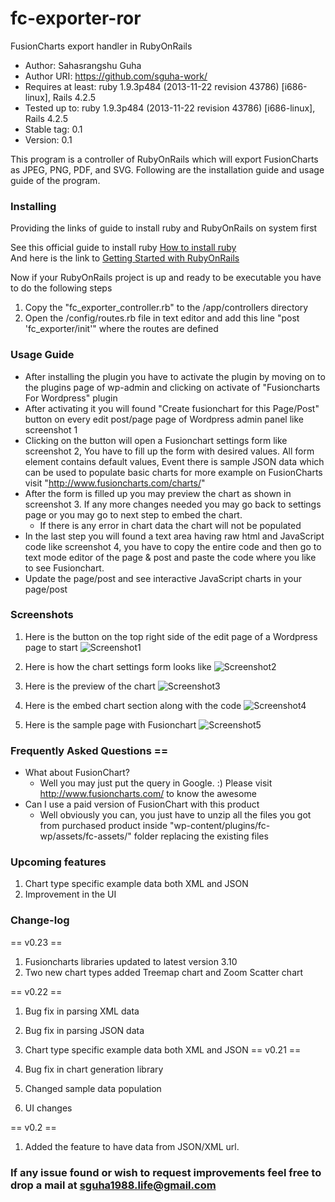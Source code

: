 # fc-exporter-ror
FusionCharts export handler in RubyOnRails

* Author: Sahasrangshu Guha
* Author URI: https://github.com/sguha-work/
* Requires at least: ruby 1.9.3p484 (2013-11-22 revision 43786) [i686-linux], Rails 4.2.5
* Tested up to: ruby 1.9.3p484 (2013-11-22 revision 43786) [i686-linux], Rails 4.2.5
* Stable tag: 0.1
* Version: 0.1 

This program is a controller of RubyOnRails which will export FusionCharts as JPEG, PNG, PDF, and SVG. Following are the installation guide and usage guide of the program.

### Installing
  Providing the links of guide to install ruby and RubyOnRails on system first
  
  See this official guide to install ruby [How to install ruby](https://www.ruby-lang.org/en/documentation/installation/)    
  And here is the link to [Getting Started with RubyOnRails](http://guides.rubyonrails.org/getting_started.html)
  
  Now if your RubyOnRails project is up and ready to be executable you have to do the following steps
  
1.	Copy the "fc_exporter_controller.rb" to the <root>/app/controllers directory
2.	Open the <root>/config/routes.rb file in text editor and add this line "post 'fc_exporter/init'" where the routes are defined


### Usage Guide
* After installing the plugin you have to activate the plugin by moving on to the plugins page of wp-admin and clicking on activate of "Fusioncharts For Wordpress" plugin
* After activating it you will found "Create fusionchart for this Page/Post" button on every edit post/page page of Wordpress admin panel like screenshot 1
* Clicking on the button will open a Fusionchart settings form like screenshot 2, You have to fill up the form with desired values. All form element contains default values, Event there is sample JSON data which can be used to populate basic charts for more example on FusionCharts visit "http://www.fusioncharts.com/charts/"
* After the form is filled up you may preview the chart as shown in screenshot 3. If any more changes needed you may go back to settings page or you may go to next step to embed the chart.
	* If there is any error in chart data the chart will not be populated
* In the last step you will found a text area having raw html and JavaScript code like screenshot 4, you have to copy the entire code and then go to text mode editor of the page & post and paste the code where you like to see Fusionchart.
* Update the page/post and see interactive JavaScript charts in your page/post

### Screenshots
1. Here is the button on the top right side of the edit page of a Wordpress page to start
	![Screenshot1](http://i.imgur.com/GRCGemK.png)
	
2. Here is how the chart settings form looks like
	![Screenshot2](http://i.imgur.com/oaP7lp5.png)
	
3. Here is the preview of the chart
	![Screenshot3](http://i.imgur.com/Jm2eJwY.png)		
	
4. Here is the embed chart section along with the code
	![Screenshot4](http://i.imgur.com/lvAYx98.png)
	
5. Here is the sample page with Fusionchart
	![Screenshot5](http://i.imgur.com/oB8rDdo.png)

### Frequently Asked Questions ==
* What about FusionChart?
	* Well you may just put the query in Google. :) Please visit http://www.fusioncharts.com/ to know the awesome
* Can I use a paid version of FusionChart with this product
	* Well obviously you can, you just have to unzip all the files you got from purchased product inside "wp-content/plugins/fc-wp/assets/fc-assets/" folder replacing the existing files

### Upcoming features
1. Chart type specific example data both XML and JSON
2. Improvement in the UI

### Change-log
== v0.23 ==

1. Fusioncharts libraries updated to latest version 3.10
2. Two new chart types added Treemap chart and Zoom Scatter chart


== v0.22 ==

1. Bug fix in parsing XML data
2. Bug fix in parsing JSON data
3. Chart type specific example data both XML and JSON
== v0.21 ==

1. Bug fix in chart generation library
2. Changed sample data population
3. UI changes
 
== v0.2 ==

1. Added the feature to have data from JSON/XML url.

### If any issue found or wish to request improvements feel free to drop a mail at sguha1988.life@gmail.com
